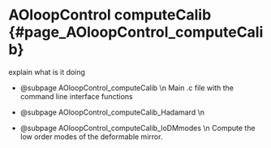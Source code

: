 # AOloopControl computeCalib {#page_AOloopControl_computeCalib}

explain what is it doing 
- @subpage AOloopControl_computeCalib \n
Main .c file with the command line interface functions 

- @subpage AOloopControl_computeCalib_Hadamard \n

- @subpage AOloopControl_computeCalib_loDMmodes \n
Compute the low order modes of the deformable mirror. 
